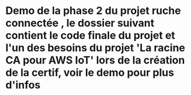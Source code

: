 # Demo de la phase 2 du projet ruche connectée , le dossier suivant contient le code finale du projet et l'un des besoins du projet 'La racine CA pour AWS IoT' lors de la création de la certif,  voir le demo pour plus d'infos
